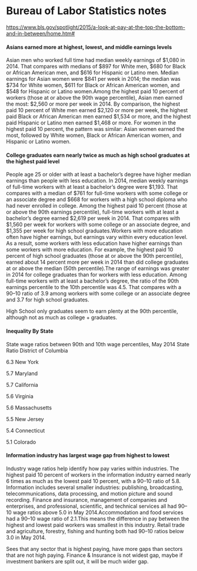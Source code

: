 # Bureau of Labor Statistics notes   

https://www.bls.gov/spotlight/2015/a-look-at-pay-at-the-top-the-bottom-and-in-between/home.htm#


#### Asians earned more at highest, lowest, and middle earnings levels    

Asian men who worked full time had median weekly earnings of $1,080 in 2014. That compares with medians of $897 for White men, $680 for Black or African American men, and $616 for Hispanic or Latino men. Median earnings for Asian women were $841 per week in 2014; the median was $734 for White women, $611 for Black or African American women, and $548 for Hispanic or Latino women.Among the highest paid 10 percent of workers (those at or above the 90th wage percentile), Asian men earned the most: $2,560 or more per week in 2014. By comparison, the highest paid 10 percent of White men earned $2,120 or more per week, the highest paid Black or African American men earned $1,534 or more, and the highest paid Hispanic or Latino men earned $1,468 or more. For women in the highest paid 10 percent, the pattern was similar: Asian women earned the most, followed by White women, Black or African American women, and Hispanic or Latino women.  


#### College graduates earn nearly twice as much as high school graduates at the highest paid level  

People age 25 or older with at least a bachelor’s degree have higher median earnings than people with less education. In 2014, median weekly earnings of full-time workers with at least a bachelor’s degree were $1,193. That compares with a median of $761 for full-time workers with some college or an associate degree and $668 for workers with a high school diploma who had never enrolled in college. Among the highest paid 10 percent (those at or above the 90th earnings percentile), full-time workers with at least a bachelor’s degree earned $2,619 per week in 2014. That compares with $1,560 per week for workers with some college or an associate degree, and $1,355 per week for high school graduates.Workers with more education often have higher earnings, but earnings vary within every education level. As a result, some workers with less education have higher earnings than some workers with more education. For example, the highest paid 10 percent of high school graduates (those at or above the 90th percentile), earned about 14 percent more per week in 2014 than did college graduates at or above the median (50th percentile).The range of earnings was greater in 2014 for college graduates than for workers with less education. Among full-time workers with at least a bachelor’s degree, the ratio of the 90th earnings percentile to the 10th percentile was 4.5. That compares with a 90–10 ratio of 3.9 among workers with some college or an associate degree and 3.7 for high school graduates.  

High School only graduates seem to earn plenty at the 90th percentile, although not as much as college + graduates.  

#### Inequality By State  

State wage ratios between 90th and 10th wage percentiles, May 2014
State	Ratio
District of Columbia

6.3
New York

5.7
Maryland

5.7
California

5.6
Virginia

5.6
Massachusetts

5.5
New Jersey

5.4
Connecticut

5.1
Colorado



#### Information industry has largest wage gap from highest to lowest  

Industry wage ratios help identify how pay varies within industries. The highest paid 10 percent of workers in the information industry earned nearly 6 times as much as the lowest paid 10 percent, with a 90–10 ratio of 5.8. Information includes several smaller industries: publishing, broadcasting, telecommunications, data processing, and motion picture and sound recording. Finance and insurance, management of companies and enterprises, and professional, scientific, and technical services all had 90–10 wage ratios above 5.0 in May 2014.Accommodation and food services had a 90–10 wage ratio of 2.1.This means the difference in pay between the highest and lowest paid workers was smallest in this industry. Retail trade and agriculture, forestry, fishing and hunting both had 90–10 ratios below 3.0 in May 2014. 

Sees that any sector that is highest paying, have more gaps than sectors that are not high paying.  Finance & Insurance is not widest gap, maybe if investment bankers are split out, it will be much wider gap.  